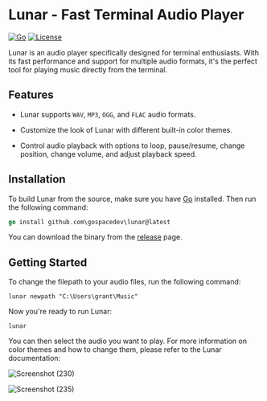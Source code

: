 # Lunar - Fast Terminal Audio Player

[![Go](https://github.com/gospacedev/lunar/actions/workflows/go.yml/badge.svg)](https://github.com/gospacedev/lunar/actions/workflows/go.yml)
[![License](https://img.shields.io/badge/License-Apache_2.0-blue.svg)](https://github.com/gospacedev/lunar/blob/master/LICENSE)

Lunar is an audio player specifically designed for terminal enthusiasts. With its fast performance and support for multiple audio formats, it's the perfect tool for playing music directly from the terminal.

## Features

- Lunar supports `WAV`, `MP3`, `OGG`, and `FLAC` audio formats.

- Customize the look of Lunar with different built-in color themes.

- Control audio playback with options to loop, pause/resume, change position, change volume, and adjust playback speed.

## Installation

To build Lunar from the source, make sure you have [Go](https://go.dev/) installed. Then run the following command:
```go
go install github.com\gospacedev\lunar@latest
```

You can download the binary from the [release](https://github.com/gospacedev/lunar/releases) page.

## Getting Started

To change the filepath to your audio files, run the following command:

```
lunar newpath "C:\Users\grant\Music"
```

Now you're ready to run Lunar:

```
lunar
```

You can then select the audio you want to play. For more information on color themes and how to change them, please refer to the Lunar documentation:

![Screenshot (230)](https://user-images.githubusercontent.com/83633399/201524750-94267cca-fc3f-4c16-91b5-ed7f9b535016.png)

![Screenshot (235)](https://user-images.githubusercontent.com/83633399/201524728-1ae12760-1ae1-4120-939c-0f2579a31560.png)
